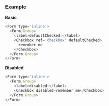 ### Example

**Basic**

```js
<Form type='inline'>
  <Form.Group>
    <label>defaultChecked:</label>
    <Checkbox ref='checkbox' defaultChecked>
      remember me
    </Checkbox>
  </Form.Group>
</Form>
```

**Disabled**

```js
<Form type='inline'>
  <Form.Group>
    <label>disabled:</label>
    <Checkbox disabled>remember me</Checkbox>
  </Form.Group>
</Form>
```